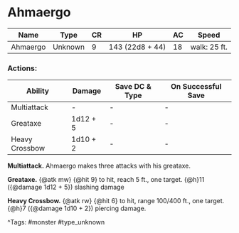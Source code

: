 # Ahmaergo

| Name | Type | CR | HP | AC | Speed |
|------|------|----|----|----|-------|
| Ahmaergo | Unknown | 9 | 143 (22d8 + 44) | 18 | walk: 25 ft. |

### Actions:

| Ability | Damage | Save DC & Type | On Successful Save |
|---------|--------|----------------|--------------------|
| Multiattack | - | - | - |
| Greataxe | 1d12 + 5 | - | - |
| Heavy Crossbow | 1d10 + 2 | - | - |


**Multiattack.** Ahmaergo makes three attacks with his greataxe.

**Greataxe.** {@atk mw} {@hit 9} to hit, reach 5 ft., one target. {@h}11 ({@damage 1d12 + 5}) slashing damage

**Heavy Crossbow.** {@atk rw} {@hit 6} to hit, range 100/400 ft., one target. {@h}7 ({@damage 1d10 + 2}) piercing damage.

^Tags: #monster #type_unknown